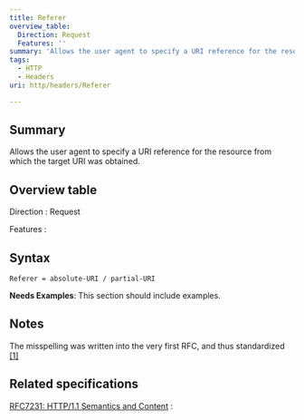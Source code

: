 ```yaml
---
title: Referer
overview_table:
  Direction: Request
  Features: ''
summary: 'Allows the user agent to specify a URI reference for the resource from which the target URI was obtained.'
tags:
  - HTTP
  - Headers
uri: http/headers/Referer

---
```

## Summary

Allows the user agent to specify a URI reference for the resource from which the target URI was obtained.

## Overview table

Direction
:   Request

Features
:

## Syntax

    Referer = absolute-URI / partial-URI

**Needs Examples**: This section should include examples.

## Notes

The misspelling was written into the very first RFC, and thus standardized [[1]](http://lists.w3.org/Archives/Public/ietf-http-wg-old/1995JanApr/0107.html)

## Related specifications

[RFC7231: HTTP/1.1 Semantics and Content](http://tools.ietf.org/html/rfc7231#section-5.5.2)
:

